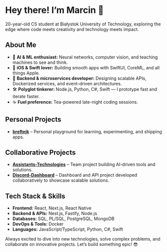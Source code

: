 # Hey there! I’m Marcin 👋

20-year-old CS student at Białystok University of Technology, exploring the edge where code meets creativity and technology meets impact.

## About Me
- 🤖 **AI & ML enthusiast:** Neural networks, computer vision, and teaching machines to see and think.  
- 🍏 **iOS & Swift lover:** Building smooth apps with SwiftUI, CoreML, and all things Apple.  
- 🔧 **Backend & microservices developer:** Designing scalable APIs, Dockerized services, and event-driven architectures.  
- 🛠️ **Polyglot tinkerer:** Node.js, Python, C#, Swift — I prototype fast and iterate faster.  
- ☕ **Fuel preference:** Tea-powered late-night coding sessions.  

## Personal Projects
- **[breftejk](https://github.com/breftejk/repositories)** – Personal playground for learning, experimenting, and shipping apps.  

## Collaborative Projects
- **[Assistants-Technologies](https://github.com/Assistants-Technologies/repositories)** – Team project building AI-driven tools and solutions.  
- **[Discord-Dashboard](https://github.com/Discord-Dashboard/repositories)** – Dashboard and API project developed collaboratively to showcase scalable solutions.  

## Tech Stack & Skills
- **Frontend:** React, Next.js, React Native  
- **Backend & APIs:** Nest.js, Fastify, Node.js  
- **Databases:** SQL, PL/SQL, PostgreSQL, MongoDB  
- **DevOps & Tools:** Docker  
- **Languages:** JavaScript/TypeScript, Python, C#, Swift  

Always excited to dive into new technologies, solve complex problems, and collaborate on innovative projects. Let’s build something epic! 😎
